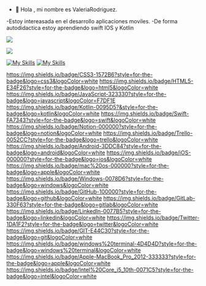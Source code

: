 - 👋 Hola , mi nombre es ValeriaRodriguez.

-Estoy intereasada en el desarrollo aplicaciones moviles.
-De forma autodidactica estoy aprendiendo swift IOS y Kotlin


<img src="{https://img.shields.io/badge/Visual_Studio_Code-0078D4?style=for-the-badge&logo=visual%20studio%20code&logoColor=
}"/>



<img src="{[BadgeURLHere](https://img.shields.io/badge/JavaScript-323330?style=for-the-badge&logo=javascript&logoColor=F7DF1E
)}" /> 

[![My Skills](https://skillicons.dev/icons?i=js,html,css,git,github)](https://skillicons.dev)
[![My Skills](https://skillicons.dev/icons?i=swift,kotlin,android,nodejs,figma&theme=light)](https://skillicons.dev)



https://img.shields.io/badge/CSS3-1572B6?style=for-the-badge&logo=css3&logoColor=white
https://img.shields.io/badge/HTML5-E34F26?style=for-the-badge&logo=html5&logoColor=white
https://img.shields.io/badge/JavaScript-323330?style=for-the-badge&logo=javascript&logoColor=F7DF1E
https://img.shields.io/badge/Kotlin-0095D5?&style=for-the-badge&logo=kotlin&logoColor=white
https://img.shields.io/badge/Swift-FA7343?style=for-the-badge&logo=swift&logoColor=white
https://img.shields.io/badge/Notion-000000?style=for-the-badge&logo=notion&logoColor=white
https://img.shields.io/badge/Trello-0052CC?style=for-the-badge&logo=trello&logoColor=white
https://img.shields.io/badge/Android-3DDC84?style=for-the-badge&logo=android&logoColor=white
https://img.shields.io/badge/iOS-000000?style=for-the-badge&logo=ios&logoColor=white
https://img.shields.io/badge/mac%20os-000000?style=for-the-badge&logo=apple&logoColor=white
https://img.shields.io/badge/Windows-0078D6?style=for-the-badge&logo=windows&logoColor=white
https://img.shields.io/badge/GitHub-100000?style=for-the-badge&logo=github&logoColor=white
https://img.shields.io/badge/GitLab-330F63?style=for-the-badge&logo=gitlab&logoColor=white
https://img.shields.io/badge/LinkedIn-0077B5?style=for-the-badge&logo=linkedin&logoColor=white
https://img.shields.io/badge/Twitter-1DA1F2?style=for-the-badge&logo=twitter&logoColor=white
https://img.shields.io/badge/GIT-E44C30?style=for-the-badge&logo=git&logoColor=white
https://img.shields.io/badge/windows%20terminal-4D4D4D?style=for-the-badge&logo=windows%20terminal&logoColor=white
https://img.shields.io/badge/Apple-MacBook_Pro_2012-333333?style=for-the-badge&logo=apple&logoColor=white
https://img.shields.io/badge/Intel%20Core_i5_10th-0071C5?style=for-the-badge&logo=intel&logoColor=white
     
 

